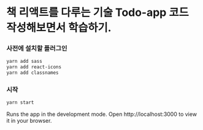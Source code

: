 # 책 리액트를 다루는 기술 Todo-app 코드 작성해보면서 학습하기.

### 사전에 설치할 플러그인

```sh
yarn add sass
yarn add react-icons
yarn add classnames
```

### 시작

```sh
yarn start
```

Runs the app in the development mode.
Open http://localhost:3000 to view it in your browser.
